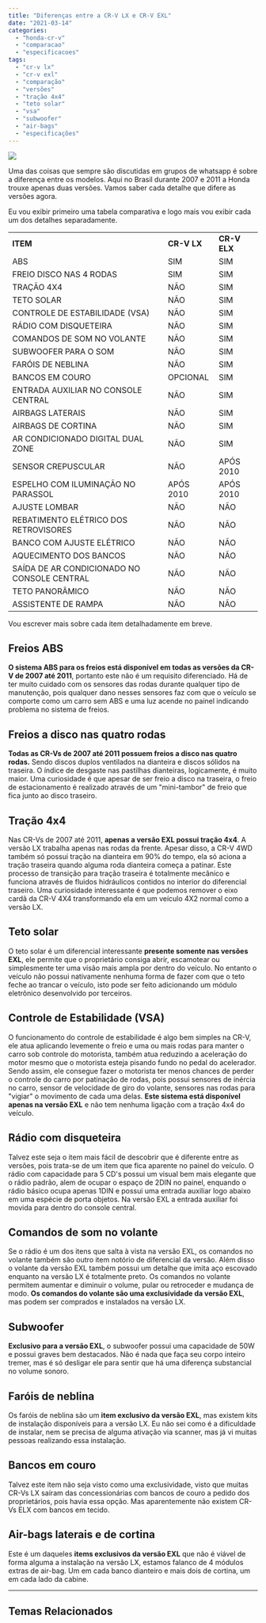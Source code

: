 ```yaml
---
title: "Diferenças entre a CR-V LX e CR-V EXL"
date: "2021-03-14"
categories:
  - "honda-cr-v"
  - "comparacao"
  - "especificacoes"
tags:
  - "cr-v lx"
  - "cr-v exl"
  - "comparação"
  - "versões"
  - "tração 4x4"
  - "teto solar"
  - "vsa"
  - "subwoofer"
  - "air-bags"
  - "especificações"
---
```


![](https://garagemdomadeira.com/wp-content/uploads/2021/03/header_sobre.jpg?w=656)

Uma das coisas que sempre são discutidas em grupos de whatsapp é sobre a diferença entre os modelos. Aqui no Brasil durante 2007 e 2011 a Honda trouxe apenas duas versões. Vamos saber cada detalhe que difere as versões agora.

<!--more-->

Eu vou exibir primeiro uma tabela comparativa e logo mais vou exibir cada um dos detalhes separadamente.

<table><tbody><tr><td><strong>ITEM</strong></td><td><strong>CR-V LX</strong></td><td><strong>CR-V ELX</strong></td></tr><tr><td>ABS</td><td>SIM</td><td>SIM</td></tr><tr><td>FREIO DISCO NAS 4 RODAS</td><td>SIM</td><td>SIM</td></tr><tr><td>TRAÇÃO 4X4</td><td>NÃO</td><td>SIM</td></tr><tr><td>TETO SOLAR</td><td>NÃO</td><td>SIM</td></tr><tr><td>CONTROLE DE ESTABILIDADE (VSA)</td><td>NÃO</td><td>SIM</td></tr><tr><td>RÁDIO COM DISQUETEIRA</td><td>NÃO</td><td>SIM</td></tr><tr><td>COMANDOS DE SOM NO VOLANTE</td><td>NÃO</td><td>SIM</td></tr><tr><td>SUBWOOFER PARA O SOM</td><td>NÃO</td><td>SIM</td></tr><tr><td>FARÓIS DE NEBLINA</td><td>NÃO</td><td>SIM</td></tr><tr><td>BANCOS EM COURO</td><td>OPCIONAL</td><td>SIM</td></tr><tr><td>ENTRADA AUXILIAR NO CONSOLE CENTRAL</td><td>NÃO</td><td>SIM</td></tr><tr><td>AIRBAGS LATERAIS</td><td>NÃO</td><td>SIM</td></tr><tr><td>AIRBAGS DE CORTINA</td><td>NÃO</td><td>SIM</td></tr><tr><td>AR CONDICIONADO DIGITAL DUAL ZONE</td><td>NÃO</td><td>SIM</td></tr><tr><td>SENSOR CREPUSCULAR</td><td>NÃO</td><td>APÓS 2010</td></tr><tr><td>ESPELHO COM ILUMINAÇÃO NO PARASSOL</td><td>APÓS 2010</td><td>APÓS 2010</td></tr><tr><td>AJUSTE LOMBAR</td><td>NÃO</td><td>NÃO</td></tr><tr><td>REBATIMENTO ELÉTRICO DOS RETROVISORES</td><td>NÃO</td><td>NÃO</td></tr><tr><td>BANCO COM AJUSTE ELÉTRICO</td><td>NÃO</td><td>NÃO</td></tr><tr><td>AQUECIMENTO DOS BANCOS</td><td>NÃO</td><td>NÃO</td></tr><tr><td>SAÍDA DE AR CONDICIONADO NO CONSOLE CENTRAL</td><td>NÃO</td><td>NÃO</td></tr><tr><td>TETO PANORÂMICO</td><td>NÃO</td><td>NÃO</td></tr><tr><td>ASSISTENTE DE RAMPA</td><td>NÃO</td><td>NÃO</td></tr></tbody></table>

Vou escrever mais sobre cada item detalhadamente em breve.

## Freios ABS

**O sistema ABS para os freios está disponível em todas as versões da CR-V de 2007 até 2011**, portanto este não é um requisito diferenciado. Há de ter muito cuidado com os sensores das rodas durante qualquer tipo de manutenção, pois qualquer dano nesses sensores faz com que o veículo se comporte como um carro sem ABS e uma luz acende no painel indicando problema no sistema de freios.

## Freios a disco nas quatro rodas

**Todas as CR-Vs de 2007 até 2011 possuem freios a disco nas quatro rodas.** Sendo discos duplos ventilados na dianteira e discos sólidos na traseira. O índice de desgaste nas pastilhas dianteiras, logicamente, é muito maior. Uma curiosidade é que apesar de ser freio a disco na traseira, o freio de estacionamento é realizado através de um "mini-tambor" de freio que fica junto ao disco traseiro.

## Tração 4x4

Nas CR-Vs de 2007 até 2011, **apenas a versão EXL possui tração 4x4**. A versão LX trabalha apenas nas rodas da frente. Apesar disso, a CR-V 4WD também só possui tração na dianteira em 90% do tempo, ela só aciona a tração traseira quando alguma roda dianteira começa a patinar. Este processo de transição para tração traseira é totalmente mecânico e funciona através de fluidos hidráulicos contidos no interior do diferencial traseiro. Uma curiosidade interessante é que podemos remover o eixo cardã da CR-V 4X4 transformando ela em um veículo 4X2 normal como a versão LX.

## Teto solar

O teto solar é um diferencial interessante **presente somente nas versões EXL**, ele permite que o proprietário consiga abrir, escamotear ou simplesmente ter uma visão mais ampla por dentro do veículo. No entanto o veículo não possui nativamente nenhuma forma de fazer com que o teto feche ao trancar o veículo, isto pode ser feito adicionando um módulo eletrônico desenvolvido por terceiros.

## Controle de Estabilidade (VSA)

O funcionamento do controle de estabilidade é algo bem simples na CR-V, ele atua aplicando levemente o freio e uma ou mais rodas para manter o carro sob controle do motorista, também atua reduzindo a aceleração do motor mesmo que o motorista esteja pisando fundo no pedal do acelerador. Sendo assim, ele consegue fazer o motorista ter menos chances de perder o controle do carro por patinação de rodas, pois possui sensores de inércia no carro, sensor de velocidade de giro do volante, sensores nas rodas para "vigiar" o movimento de cada uma delas. **Este sistema está disponível apenas na versão EXL** e não tem nenhuma ligação com a tração 4x4 do veículo.

## Rádio com disqueteira

Talvez este seja o item mais fácil de descobrir que é diferente entre as versões, pois trata-se de um item que fica aparente no painel do veículo. O rádio com capacidade para 5 CD's possui um visual bem mais elegante que o rádio padrão, alem de ocupar o espaço de 2DIN no painel, enquando o rádio básico ocupa apenas 1DIN e possui uma entrada auxiliar logo abaixo em uma espécie de porta objetos. Na versão EXL a entrada auxiliar foi movida para dentro do console central.

## Comandos de som no volante

Se o rádio é um dos itens que salta à vista na versão EXL, os comandos no volante também são outro item notório de diferencial da versão. Além disso o volante da versão EXL também possui um detalhe que imita aço escovado enquanto na versão LX é totalmente preto. Os comandos no volante permitem aumentar e diminuir o volume, pular ou retroceder e mudança de modo. **Os comandos do volante são uma exclusividade da versão EXL**, mas podem ser comprados e instalados na versão LX.

## Subwoofer

**Exclusivo para a versão EXL**, o subwoofer possui uma capacidade de 50W e possui graves bem destacados. Não é nada que faça seu corpo inteiro tremer, mas é só desligar ele para sentir que há uma diferença substancial no volume sonoro.

## Faróis de neblina

Os faróis de neblina são um **item exclusivo da versão EXL**, mas existem kits de instalação disponíveis para a versão LX. Eu não sei como é a dificuldade de instalar, nem se precisa de alguma ativação via scanner, mas já vi muitas pessoas realizando essa instalação.

## Bancos em couro

Talvez este item não seja visto como uma exclusividade, visto que muitas CR-Vs LX saíram das concessionárias com bancos de couro a pedido dos proprietários, pois havia essa opção. Mas aparentemente não existem CR-Vs ELX com bancos em tecido.

## Air-bags laterais e de cortina

Este é um daqueles **items exclusivos da versão EXL** que não é viável de forma alguma a instalação na versão LX, estamos falanco de 4 módulos extras de air-bag. Um em cada banco dianteiro e mais dois de cortina, um em cada lado da cabine.

* * *

## Temas Relacionados

